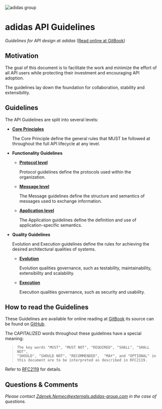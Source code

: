 ![adidas group](https://adidas-group.gitbooks.io/api-guidelines/content/assets/adidas-group-logo.svg)

# adidas API Guidelines
_Guidelines for API design at adidas_ ([Read online at GitBook](https://adidas-group.gitbooks.io/api-guidelines/content/))

## Motivation
The goal of this document is to facilitate the work and minimize the effort of all API users while protecting their investment and encouraging API adoption.

The guidelines lay down the foundation for collaboration, stability and extensibility.

## Guidelines
The API Guidelines are split into several levels:

- **[Core Principles](https://adidas-group.gitbooks.io/api-guidelines/content/core-principles/)**

    The Core Principle define the general rules that MUST be followed at throughout the full API lifecycle at any level. 

- **Functionality Guidelines**
    - **[Protocol level](https://adidas-group.gitbooks.io/api-guidelines/content/protocol/)**
    
        Protocol guidelines define the protocols used within the organization. 
        
    - **[Message level](https://adidas-group.gitbooks.io/api-guidelines/content/message/)**
    
        The Message guidelines define the structure and semantics of messages used to exchange information. 

    - **[Application level](https://adidas-group.gitbooks.io/api-guidelines/content/application/)**
    
        The Application guidelines define the definition and use of application-specific semantics.
    
- **Quality Guidelines**
   
   Evolution and Execution guidelines define the rules for achieving the desired architectural qualities of systems. 
   
    - **[Evolution](https://adidas-group.gitbooks.io/api-guidelines/content/evolution/)**
    
        Evolution qualities governance, such as testability, maintainability, extensibility and scalability.

    - **[Execution](https://adidas-group.gitbooks.io/api-guidelines/content/execution/)**
    
        Execution qualities governance, such as security and usability.


## How to read the Guidelines 
These Guidelines are available for online reading at [GitBook](https://apidesigner.gitbooks.io/adidas-api-guidelines/content/) its source can be found on [GitHub](https://github.com/adidas-group/api-guidelines).


The CAPITALIZED words throughout these guidelines have a special meaning:

> ```
> The key words "MUST", "MUST NOT", "REQUIRED", "SHALL", "SHALL NOT",
> "SHOULD", "SHOULD NOT", "RECOMMENDED",  "MAY", and "OPTIONAL" in 
> this document are to be interpreted as described in RFC2119.
> ```

Refer to [RFC2119](https://www.ietf.org/rfc/rfc2119) for details.

## Questions & Comments 

_Please contact [Zdenek.Nemec@externals.adidas-group.com](mailto:Zdenek.Nemec@externals.adidas-group.com) in the case of questions._
